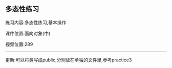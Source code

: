 ## 多态性练习

练习内容:多态性练习,基本操作

课件位置:面向对象(中)

视频位置:289

------------

更新:可以将类写成public,分别放在单独的文件里,参考practice3


